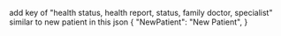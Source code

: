
add key of "health status, health report, status, family doctor, specialist" similar to new patient in this json { "NewPatient": "New Patient", }